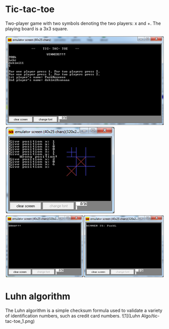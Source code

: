 # Tic-tac-toe
  Two-player game with two symbols denoting the two players: x and +. 
  The playing board is a 3x3 square.
  
  ![1](tic-tac-toe/tic-tac-toe_1.png)
  ![2](tic-tac-toe/tic-tac-toe_2.png)
  ![3](tic-tac-toe/tic-tac-toe_3.png)

# Luhn algorithm
  The Luhn algorithm is a simple checksum formula used to validate a variety of   identification numbers, such as credit card numbers.
  ![1](Luhn Algo/tic-tac-toe_1.png)
